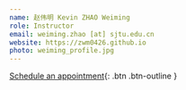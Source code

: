 ```yaml
---
name: 赵伟明 Kevin ZHAO Weiming
role: Instructor
email: weiming.zhao [at] sjtu.edu.cn
website: https://zwm0426.github.io
photo: weiming_profile.jpg
---
```


[Schedule an appointment](#){: .btn .btn-outline }
